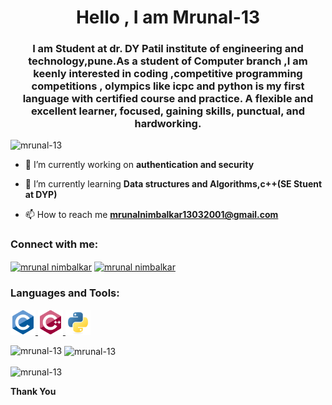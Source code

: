 <h1 align="center">Hello , I am Mrunal-13</h1>
<h3 align="center">I am Student at dr. DY Patil institute of engineering and technology,pune.As a student of Computer branch ,I am keenly interested in coding ,competitive programming competitions , olympics like icpc and python is my first language with certified course and practice. A flexible and excellent learner, focused, gaining skills, punctual, and hardworking.</h3>

<p align="left"> <img src="https://komarev.com/ghpvc/?username=mrunal-13&label=Profile%20views&color=0e75b6&style=flat" alt="mrunal-13" /> </p>

- 🔭 I’m currently working on **authentication and security**

- 🌱 I’m currently learning **Data structures and Algorithms,c++(SE Stuent at DYP)**

- 📫 How to reach me **mrunalnimbalkar13032001@gmail.com**

<h3 align="left">Connect with me:</h3>
<p align="left">
<a href="https://linkedin.com/in/mrunal nimbalkar" target="blank"><img align="center" src="https://cdn.jsdelivr.net/npm/simple-icons@3.0.1/icons/linkedin.svg" alt="mrunal nimbalkar" height="30" width="40" /></a>
<a href="https://instagram.com/mrunal nimbalkar" target="blank"><img align="center" src="https://cdn.jsdelivr.net/npm/simple-icons@3.0.1/icons/instagram.svg" alt="mrunal nimbalkar" height="30" width="40" /></a>
</p>

<h3 align="left">Languages and Tools:</h3>
<p align="left"> <a href="https://www.cprogramming.com/" target="_blank"> <img src="https://raw.githubusercontent.com/devicons/devicon/master/icons/c/c-original.svg" alt="c" width="40" height="40"/> </a> <a href="https://www.w3schools.com/cpp/" target="_blank"> <img src="https://raw.githubusercontent.com/devicons/devicon/master/icons/cplusplus/cplusplus-original.svg" alt="cplusplus" width="40" height="40"/> </a> <a href="https://www.python.org" target="_blank"> <img src="https://raw.githubusercontent.com/devicons/devicon/master/icons/python/python-original.svg" alt="python" width="40" height="40"/> </a> </p>

<p><img align="left" src="https://github-readme-stats.vercel.app/api/top-langs?username=mrunal-13&show_icons=true&locale=en&layout=compact" alt="mrunal-13" /></p>

<p>&nbsp;<img align="center" src="https://github-readme-stats.vercel.app/api?username=mrunal-13&show_icons=true&locale=en" alt="mrunal-13" /></p>

<p><img align="center" src="https://github-readme-streak-stats.herokuapp.com/?user=mrunal-13&" alt="mrunal-13" /></p>

**Thank You**
